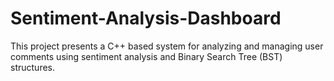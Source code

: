# Sentiment-Analysis-Dashboard
This project presents a C++ based system for  analyzing and managing user comments using sentiment analysis and Binary Search Tree (BST)  structures.
